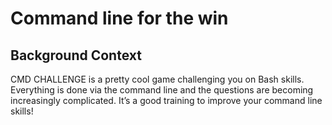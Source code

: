 # Command line for the win

## Background Context
CMD CHALLENGE is a pretty cool game challenging you on Bash skills. Everything is done via the command line and the questions are becoming increasingly complicated. It’s a good training to improve your command line skills!